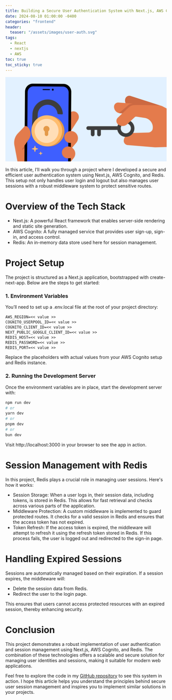 ```yaml
---
title: Building a Secure User Authentication System with Next.js, AWS Cognito, and Redis
date: 2024-08-10 01:00:00 -0400
categories: "frontend"
header:
  teaser: "/assets/images/user-auth.svg"
tags:
  - React
  - nextjs
  - AWS
toc: true
toc_sticky: true
---
```


![user-auth](/assets/images/user-auth.svg)

In this article, I’ll walk you through a project where I developed a secure and efficient user authentication system using Next.js, AWS Cognito, and Redis. This setup not only handles user login and logout but also manages user sessions with a robust middleware system to protect sensitive routes.

# Overview of the Tech Stack
- Next.js: A powerful React framework that enables server-side rendering and static site generation.
- AWS Cognito: A fully managed service that provides user sign-up, sign-in, and access control.
- Redis: An in-memory data store used here for session management.

# Project Setup
The project is structured as a Next.js application, bootstrapped with create-next-app. Below are the steps to get started:

### 1. Environment Variables
You’ll need to set up a .env.local file at the root of your project directory:

```
AWS_REGION=<< value >>
COGNITO_USERPOOL_ID=<< value >>
COGNITO_CLIENT_ID=<< value >>
NEXT_PUBLIC_GOOGLE_CLIENT_ID=<< value >>
REDIS_HOST=<< value >>
REDIS_PASSWORD=<< value >>
REDIS_PORT=<< value >>
```

Replace the placeholders with actual values from your AWS Cognito setup and Redis instance.

### 2. Running the Development Server
Once the environment variables are in place, start the development server with:

```bash
npm run dev
# or
yarn dev
# or
pnpm dev
# or
bun dev
```

Visit http://localhost:3000 in your browser to see the app in action.

# Session Management with Redis
In this project, Redis plays a crucial role in managing user sessions. Here's how it works:

- Session Storage: When a user logs in, their session data, including tokens, is stored in Redis. This allows for fast retrieval and checks across various parts of the application.
- Middleware Protection: A custom middleware is implemented to guard protected routes. It checks for a valid session in Redis and ensures that the access token has not expired.
- Token Refresh: If the access token is expired, the middleware will attempt to refresh it using the refresh token stored in Redis. If this process fails, the user is logged out and redirected to the sign-in page.

# Handling Expired Sessions
Sessions are automatically managed based on their expiration. If a session expires, the middleware will:

- Delete the session data from Redis.
- Redirect the user to the login page.

This ensures that users cannot access protected resources with an expired session, thereby enhancing security.

# Conclusion
This project demonstrates a robust implementation of user authentication and session management using Next.js, AWS Cognito, and Redis. The combination of these technologies offers a scalable and secure solution for managing user identities and sessions, making it suitable for modern web applications.

Feel free to explore the code in my [GitHub repository](https://github.com/hkim-dev/nextjs-user-auth) to see this system in action. I hope this article helps you understand the principles behind secure user session management and inspires you to implement similar solutions in your projects.